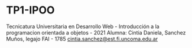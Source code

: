 # TP1-IPOO

Tecnicatura Universitaria en Desarrollo Web - Introducción a la programacion orientada a objetos - 2021
Alumna: Cintia Daniela, Sanchez Muños, 
        legajo FAI - 1785
        cintia.sanchez@est.fi.uncoma.edu.ar
